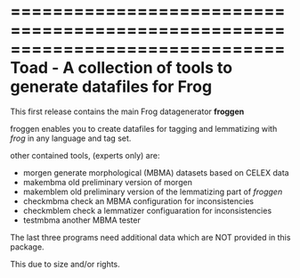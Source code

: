 ==============================================================================
Toad - A collection of tools to generate datafiles for Frog
==============================================================================

This first release contains the main Frog datagenerator **froggen**

froggen enables you to create datafiles for tagging and lemmatizing with _frog_
in any language and tag set.

other contained tools, (experts only) are:

- morgen	generate morphological (MBMA) datasets based on CELEX data
- makembma	old preliminary version of morgen
- makemblem	old preliminary version of the lemmatizing part of _froggen_
- checkmbma	check an MBMA configuration for inconsistencies
- checkmblem	check a lemmatizer configuaration for inconsistencies
- testmbma	another MBMA tester

The last three programs need additional data which are NOT provided in this
package. 

This due to size and/or rights.

